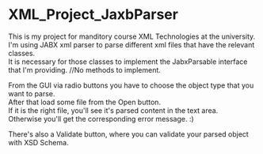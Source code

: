 # XML_Project_JaxbParser

This is my project for manditory course XML Technologies at the university.<br/>
I'm using JABX xml parser to parse different xml files that have the relevant classes.<br/>
It is necessary for those classes to implement the JabxParsable interface that I'm providing. //No methods to implement.<br/>

From the GUI via radio buttons you have to choose the object type that you want to parse.<br/>
After that load some file from the Open button.<br/>
If it is the right file, you'll see it's parsed content in the text area.<br/>
Otherwise you'll get the corresponding error message. :) <br/>

There's also a Validate button, where you can validate your parsed object<br/>
with XSD Schema.
